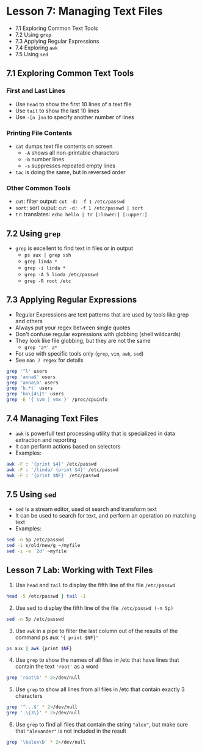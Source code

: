 # Lesson 7: Managing Text Files
- 7.1 Exploring Common Text Tools
- 7.2 Using `grep`
- 7.3 Applying Regular Expressions
- 7.4 Exploring `awk`
- 7.5 Using `sed`

## 7.1 Exploring Common Text Tools

### First and Last Lines
- Use `head` to show the first 10 lines of a text file
- Use `tail` to show the last 10 lines
- Use `-[n ]nn` to specify another number of lines

### Printing File Contents
- `cat` dumps text file contents on screen
    - `-A` shows all non-printable characters
    - `-b` number lines
    - `-s` suppresses repeated empty lines
- `tac` is doing the same, but in reversed order

### Other Common Tools
- `cut`: filter output: `cut -d: -f 1 /etc/passwd`
- `sort`: sort ouput: `cut -d: -f 1 /etc/passwd | sort`
- `tr`: translates: `echo hello | tr [:lower:] [:upper:]` 

## 7.2 Using `grep`
- `grep` is excellent to find text in files or in output
    - `ps aux | grep ssh`
    - `grep linda *`
    - `grep -i linda *`
    - `grep -A 5 linda /etc/passwd`
    - `grep -R root /etc`

## 7.3 Applying Regular Expressions
- Regular Expressions are text patterns that are used by tools like grep and others
- Always put your regex between single quotes
- Don't confuse regular expressions with globbing (shell wildcards)
- They look like file globbing, but they are not the same
    - `grep 'a*' a*`
- For use with specific tools only (`grep`, `vim`, `awk`, `sed`)    
- See `man 7 regex` for details

```bash
grep '^l' users
grep 'anna$' users
grep 'anna\b' users
grep 'b.*t' users
grep 'bo\{4\}t' users
grep -E '{ svm | vmx }' /proc/cpuinfo
```

## 7.4 Managing Text Files
- `awk` is powerfull text processing utility that is specialized in data extraction and reporting
- It can perform actions based on selectors
- Examples:

```bash
awk -F : '{print $4}' /etc/passwd
awk -F : '/linda/ {print $4}' /etc/passwd
awk -F : '{print $NF}' /etc/passwd
```

## 7.5 Using `sed`
- `sed` is a stream editor, used ot search and transform text
- It can be used to search for text, and perform an operation on matching text
- Examples:
```bash
sed -n 5p /etc/passwd
sed -i s/old/new/g ~/myfile
sed -i -e '2d' ~myfile
```

## Lesson 7 Lab: Working with Text Files
1. Use `head` and `tail` to display the fifth line of the file `/etc/passwd`

```bash
head -5 /etc/passwd | tail -1 
```

2. Use sed to display the fifth line of the file` /etc/passwd (-n 5p)`

```bash
sed -n 5p /etc/passwd
```

3. Use `awk` in a pipe to filter the last column out of the results of the command ps aux `'{ print $NF}'`

```bash
ps aux | awk {print $NF}
```

4. Use `grep` to show the names of all files in /etc that have lines that contain the text `'root'` as a word

```bash
grep 'root\b' * 2>/dev/null
```

5. Use `grep` to show all lines from all files in /etc that contain exactly 3 characters

```bash
grep '^...$' * 2>/dev/null
grep '.\{3\}' * 2>/dev/null
```

6. Use `grep` to find all files that contain the string `"alex"`, but make sure that `"alexander"` is not included in the result

```bash
grep '\balex\b' * 2>/dev/null
```